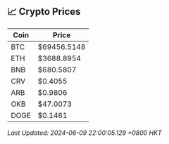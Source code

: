 ## 📈 Crypto Prices

| Coin | Price |
| ---- | ----- |
| BTC | $69456.5148 |
| ETH | $3688.8954 |
| BNB | $680.5807 |
| CRV | $0.4055 |
| ARB | $0.9806 |
| OKB | $47.0073 |
| DOGE | $0.1461 |

_Last Updated: 2024-06-09 22:00:05.129 +0800 HKT_